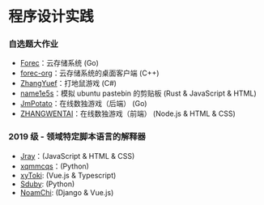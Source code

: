 # 程序设计实践

### 自选题大作业

* [Forec](https://github.com/Forec/cloud-storage)：云存储系统 (Go)
* [forec-org](https://github.com/forec-org/cloud-storage-client)：云存储系统的桌面客户端 (C++)
* [ZhangYuef](https://github.com/ZhangYuef/Hit-the-Mole)：打地鼠游戏 (C#)
* [name1e5s](https://github.com/kuso-kodo/pastebin.rs)：模拟 ubuntu pastebin 的剪贴板 (Rust & JavaScript & HTML)
* [JmPotato](https://github.com/JmPotato/Sudoku-backend)：在线数独游戏（后端） (Go)
* [ZHANGWENTAI](https://github.com/ZHANGWENTAI/Sudoku-frontend)：在线数独游戏（前端） (Node.js & HTML & CSS)


### 2019 级 - 领域特定脚本语言的解释器

* [Jray](https://github.com/Jraaay/domain-specific-scripting-language-interpreter-js)：(JavaScript & HTML & CSS)
* [xqmmcqs](https://github.com/xqmmcqs/robot-DSL)：(Python)
* [xyToki](https://github.com/tokiInBUPT/talkbot): (Vue.js & Typescript)
* [Sduby](https://github.com/Sduby22/PP_hw): (Python)
* [NoamChi](https://github.com/PopChicken/lab.dsl-chatbot): (Django & Vue.js)

